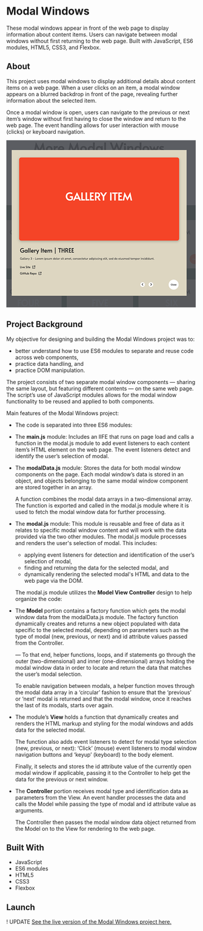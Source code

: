 # Modal Windows
These modal windows appear in front of the web page to display information about content items. Users can navigate between modal windows without first returning to the web page. Built with JavaScript, ES6 modules, HTML5, CSS3, and Flexbox.

## About
This project uses modal windows to display additional details about content items on a web page. When a user clicks on an item, a modal window appears on a blurred backdrop in front of the page, revealing further information about the selected item. 

Once a modal window is open, users can navigate to the previous or next item’s window without first having to close the window and return to the web page. The event handling allows for user interaction with mouse (clicks) or keyboard navigation.  

![Modal Windows](img/modal-windows-screenShot-readme.png)

## Project Background
My objective for designing and building the Modal Windows project was to:

- better understand how to use ES6 modules to separate and reuse code across web components, 
- practice data handling, and 
- practice DOM manipulation. 

The project consists of two separate modal window components — sharing the same layout, but featuring different contents — on the same web page. The script’s use of JavaScript modules allows for the modal window functionality to be reused and applied to both components.  

Main features of the Modal Windows project:

- The code is separated into three ES6 modules:

- The **main.js** module: Includes an IIFE that runs on page load and calls a function in the modal.js module to add event listeners to each content item’s HTML element on the web page. The event listeners detect and identify the user’s selection of modal. 

- The **modalData.js** module: Stores the data for both modal window components on the page. Each modal window’s data is stored in an object, and objects belonging to the same modal window component are stored together in an array. 

    A function combines the modal data arrays in a two-dimensional array. The function is exported and called in the modal.js module where it is used to fetch the modal window data for further processing.   

- The **modal.js** module: This module is reusable and free of data as it relates to specific modal window content and will work with the data provided via the two other modules. The modal.js module processes and renders the user's selection of modal. This includes: 

    - applying event listeners for detection and identification of the user’s selection of modal, 
    - finding and returning the data for the selected modal, and 
    - dynamically rendering the selected modal's HTML and data to the web page via the DOM.

    The modal.js module utilizes the **Model View Controller** design to help organize the code: 

- The **Model** portion contains a factory function which gets the modal window data from the modalData.js module. The factory function dynamically creates and returns a new object populated with data specific to the selected modal, depending on parameters such as the type of modal (new, previous, or next) and id attribute values passed from the Controller. 

    — To that end, helper functions, loops, and if statements go through the outer (two-dimensional) and inner (one-dimensional) arrays holding the modal window data in order to locate and return the data that matches the user’s modal selection.

    To enable navigation between modals, a helper function moves through the modal data array in a ‘circular’ fashion to ensure that the ‘previous’ or ‘next’ modal is returned and that the modal window, once it reaches the last of its modals, starts over again. 

- The module’s **View** holds a function that dynamically creates and renders the HTML markup and styling for the modal windows and adds data for the selected modal.

    The function also adds event listeners to detect for modal type selection (new, previous, or next): ‘Click’ (mouse) event listeners to modal window navigation buttons and ‘keyup’ (keyboard) to the body element. 

    Finally, it selects and stores the id attribute value of the currently open modal window if applicable, passing it to the Controller to help get the data for the previous or next window.  

- The **Controller** portion receives modal type and identification data as parameters from the View. An event handler processes the data and calls the Model while passing the type of modal and id attribute value as arguments.

    The Controller then passes the modal window data object returned from the Model on to the View for rendering to the web page.     

## Built With 
- JavaScript
- ES6 modules
- HTML5 
- CSS3 
- Flexbox

## Launch
! UPDATE
[See the live version of the Modal Windows project here.](https://lonemortensen.github.io/tab-panel/)